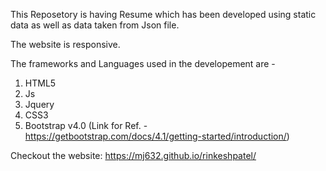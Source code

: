 This Reposetory is having Resume which has been developed using static data as well as data taken from Json file.

The website is responsive. 

The frameworks and Languages used in the developement are - 

1) HTML5
2) Js
3) Jquery
4) CSS3
5) Bootstrap v4.0 (Link for Ref. - https://getbootstrap.com/docs/4.1/getting-started/introduction/)

Checkout the website: https://mj632.github.io/rinkeshpatel/

